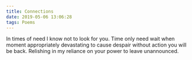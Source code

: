 ```yaml
---
title: Connections
date: 2019-05-06 13:06:28
tags: Poems
---
```


In times of need
I know not to look for you.
Time only need wait
when moment appropriately devastating
to cause despair without action
you will be back.
Relishing in my reliance
on your power
to leave unannounced.